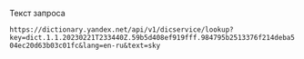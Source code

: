 Текст запроса

`https://dictionary.yandex.net/api/v1/dicservice/lookup?key=dict.1.1.20230221T233440Z.59b5d408ef919fff.984795b2513376f214deba504ec20d63b03c01fc&lang=en-ru&text=sky`
